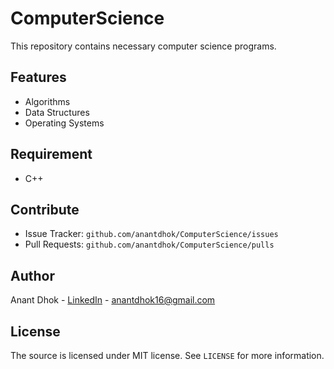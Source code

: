 # ComputerScience

This repository contains necessary computer science programs.


## Features

- Algorithms
- Data Structures
- Operating Systems


## Requirement
- C++


## Contribute

- Issue Tracker: `github.com/anantdhok/ComputerScience/issues`
- Pull Requests: `github.com/anantdhok/ComputerScience/pulls`

  
## Author

Anant Dhok - [LinkedIn](https://www.linkedin.com/in/anantdhok-444701/) - anantdhok16@gmail.com


## License

The source is licensed under MIT license. See `LICENSE` for more information.

